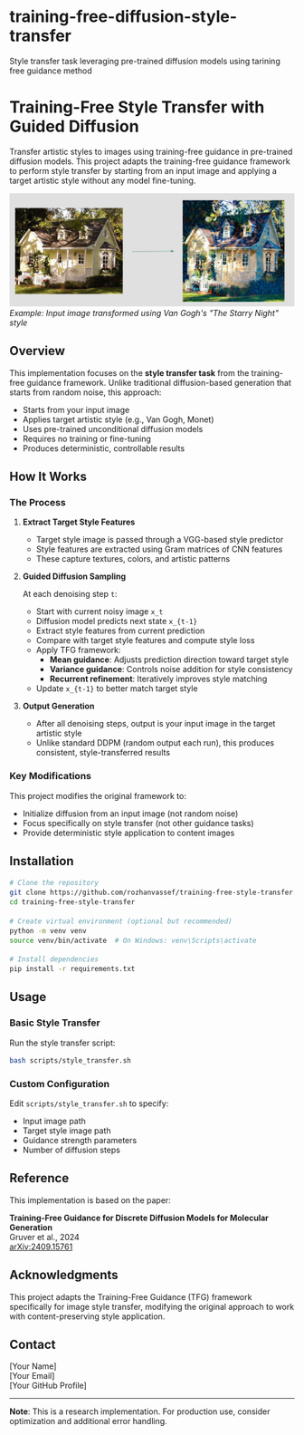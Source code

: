 # training-free-diffusion-style-transfer
Style transfer task leveraging pre-trained diffusion models using tarining free guidance method


# Training-Free Style Transfer with Guided Diffusion

Transfer artistic styles to images using training-free guidance in pre-trained diffusion models. This project adapts the training-free guidance framework to perform style transfer by starting from an input image and applying a target artistic style without any model fine-tuning.

![Example of Input->Output to be in van gogh style](training-free-diffusion-style-transfer.png)
*Example: Input image transformed using Van Gogh's "The Starry Night" style*

## Overview

This implementation focuses on the **style transfer task** from the training-free guidance framework. Unlike traditional diffusion-based generation that starts from random noise, this approach:

-  Starts from your input image
-  Applies target artistic style (e.g., Van Gogh, Monet)
-  Uses pre-trained unconditional diffusion models
-  Requires no training or fine-tuning
-  Produces deterministic, controllable results

## How It Works

### The Process

1. **Extract Target Style Features**
   - Target style image is passed through a VGG-based style predictor
   - Style features are extracted using Gram matrices of CNN features
   - These capture textures, colors, and artistic patterns

2. **Guided Diffusion Sampling**
   
   At each denoising step `t`:
   - Start with current noisy image `x_t`
   - Diffusion model predicts next state `x_{t-1}`
   - Extract style features from current prediction
   - Compare with target style features and compute style loss
   - Apply TFG framework:
     - **Mean guidance**: Adjusts prediction direction toward target style
     - **Variance guidance**: Controls noise addition for style consistency
     - **Recurrent refinement**: Iteratively improves style matching
   - Update `x_{t-1}` to better match target style

3. **Output Generation**
   - After all denoising steps, output is your input image in the target artistic style
   - Unlike standard DDPM (random output each run), this produces consistent, style-transferred results

### Key Modifications

This project modifies the original framework to:
- Initialize diffusion from an input image (not random noise)
- Focus specifically on style transfer (not other guidance tasks)
- Provide deterministic style application to content images

## Installation
```bash
# Clone the repository
git clone https://github.com/rozhanvassef/training-free-style-transfer.git
cd training-free-style-transfer

# Create virtual environment (optional but recommended)
python -m venv venv
source venv/bin/activate  # On Windows: venv\Scripts\activate

# Install dependencies
pip install -r requirements.txt
```

## Usage

### Basic Style Transfer

Run the style transfer script:
```bash
bash scripts/style_transfer.sh
```

### Custom Configuration

Edit `scripts/style_transfer.sh` to specify:
- Input image path
- Target style image path
- Guidance strength parameters
- Number of diffusion steps

## Reference

This implementation is based on the paper:

**Training-Free Guidance for Discrete Diffusion Models for Molecular Generation**  
Gruver et al., 2024  
[arXiv:2409.15761](https://arxiv.org/abs/2409.15761)


## Acknowledgments

This project adapts the Training-Free Guidance (TFG) framework specifically for image style transfer, modifying the original approach to work with content-preserving style application.

## Contact

[Your Name]  
[Your Email]  
[Your GitHub Profile]

---

**Note**: This is a research implementation. For production use, consider optimization and additional error handling.
